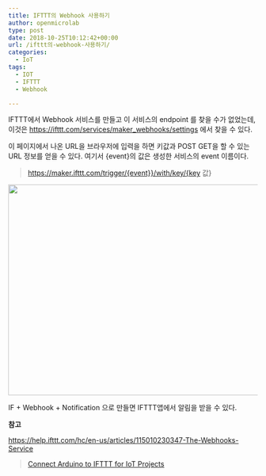 ```yaml
---
title: IFTTT의 Webhook 사용하기
author: openmicrolab
type: post
date: 2018-10-25T10:12:42+00:00
url: /ifttt의-webhook-사용하기/
categories:
  - IoT
tags:
  - IOT
  - IFTTT
  - Webhook

---
```

IFTTT에서 Webhook 서비스를 만들고 이 서비스의 endpoint 를 찾을 수가 없었는데, 이것은 <a href="https://ifttt.com/services/maker_webhooks/settings" target="_blank" rel="noopener noreferrer">https://ifttt.com/services/maker_webhooks/settings</a> 에서 찾을 수 있다.

이 페이지에서 나온 URL을 브라우저에 입력을 하면 키값과 POST GET을 할 수 있는 URL 정보를 얻을 수 있다. 여기서 {event}의 값은 생성한 서비스의 event 이름이다.

> https://maker.ifttt.com/trigger/{event}}/with/key/{key 값}

<img loading="lazy" class="alignnone wp-image-4461" src="https://res.cloudinary.com/openmicrolab/image/upload/v1540461977/ifttt_kgy2ad.png" width="759" height="426" /> 

IF + Webhook + Notification 으로 만들면 IFTTT앱에서 알림을 받을 수 있다.

**참고**

<a href="https://help.ifttt.com/hc/en-us/articles/115010230347-The-Webhooks-Service" target="_blank" rel="noopener noreferrer">https://help.ifttt.com/hc/en-us/articles/115010230347-The-Webhooks-Service</a>

<blockquote class="wp-embedded-content" data-secret="Rf5yuLTtD7">
  <p>
    <a href="https://www.learnrobotics.org/blog/connect-arduino-to-ifttt-for-iot-projects/">Connect Arduino to IFTTT for IoT Projects</a>
  </p>
</blockquote>